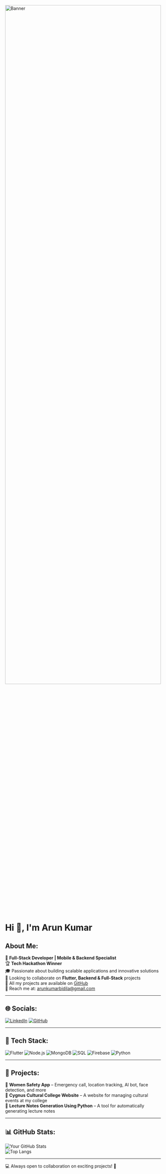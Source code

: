 <!-- Banner Image -->
<img src="https://res.cloudinary.com/dxezbktvq/image/upload/v1740124576/15_Programming_tips_to_improve_your_coding_productivity_ahgu0h.jpg" alt="Banner" width="100%" height ="75%">

# Hi 👋, I'm Arun Kumar

## About Me:
🔹 **Full-Stack Developer | Mobile & Backend Specialist**  
🏆 **Tech Hackathon Winner**  
🎓 Passionate about building scalable applications and innovative solutions  
🤝 Looking to collaborate on **Flutter, Backend & Full-Stack** projects  
📌 All my projects are available on [GitHub](https://github.com/arun-kumar-bidila)  
📩 Reach me at: arunkumarbidila@gmail.com  

---

## 🌐 Socials:
[![LinkedIn](https://img.shields.io/badge/LinkedIn-0077B5?style=for-the-badge&logo=linkedin&logoColor=white)](www.linkedin.com/in/arun-kumar-bidila)
[![GitHub](https://img.shields.io/badge/GitHub-181717?style=for-the-badge&logo=github&logoColor=white)](https://github.com/arun-kumar-bidila)

---

## 🚀 Tech Stack:
![Flutter](https://img.shields.io/badge/Flutter-02569B?style=for-the-badge&logo=flutter&logoColor=white)
![Node.js](https://img.shields.io/badge/Node.js-339933?style=for-the-badge&logo=node.js&logoColor=white)
![MongoDB](https://img.shields.io/badge/MongoDB-4EA94B?style=for-the-badge&logo=mongodb&logoColor=white)
![SQL](https://img.shields.io/badge/SQL-CC2927?style=for-the-badge&logo=microsoft-sql-server&logoColor=white)
![Firebase](https://img.shields.io/badge/Firebase-FFCA28?style=for-the-badge&logo=firebase&logoColor=black)
![Python](https://img.shields.io/badge/Python-3776AB?style=for-the-badge&logo=python&logoColor=white)

---

## 📌 Projects:
🔹 **Women Safety App** – Emergency call, location tracking, AI bot, face detection, and more  
🔹 **Cygnus Cultural College Website** – A website for managing cultural events at my college  
🔹 **Lecture Notes Generation Using Python** – A tool for automatically generating lecture notes  

---

## 📊 GitHub Stats:
![Your GitHub Stats](https://github-readme-stats.vercel.app/api?username=arun-kumar-bidila&show_icons=true&theme=dark)  
![Top Langs](https://github-readme-stats.vercel.app/api/top-langs/?username=arun-kumar-bidila&layout=compact&theme=dark)

---

💻 Always open to collaboration on exciting projects! 🚀

